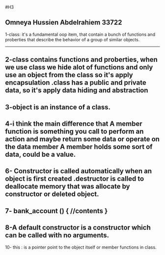 #H3

Omneya Hussien Abdelrahiem
33722
---------------------------------------------------

1-class: it's a fundamental oop item, that contain a bunch of functions and proberties that describe the behavior of a group of similar objects.

-------
2-class contains functions and proberties, when we use class we hide alot of functions and only use an object from the class
so it's apply encapsulation
.class has a public and private data, so it's apply data hiding and abstraction
--------
3-object is an instance of a class.
---------
4-i think the main difference that A member function is something you call to perform an action and maybe return some data or operate on the data member 
A member holds some sort of data, could be a value.
----------
6- Constructor is called automatically when an object is first created 
.destructor is called to deallocate memory that was allocate by constructor or deleted object.
-------
7- bank_account () { //contents } 
--------
8-A default constructor is a constructor which can be called with no arguments.
---------
10- this : is a pointer point to the object itself or member functions in class.
